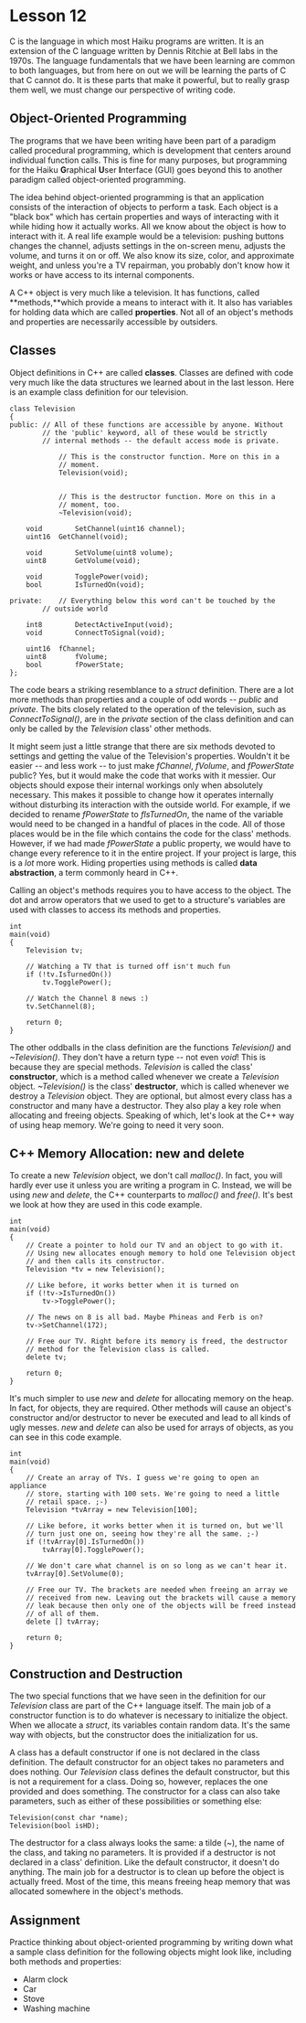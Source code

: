 # Lesson 12

C is the language in which most Haiku programs are written. It is an extension of the C language written by Dennis Ritchie at Bell labs in the 1970s. The language fundamentals that we have been learning are common to both languages, but from here on out we will be learning the parts of C that C cannot do. It is these parts that make it powerful, but to really grasp them well, we must change our perspective of writing code.

## Object-Oriented Programming

The programs that we have been writing have been part of a paradigm called procedural programming, which is development that centers around individual function calls. This is fine for many purposes, but programming for the Haiku **G**raphical **U**ser **I**nterface (GUI) goes beyond this to another paradigm called object-oriented programming.

The idea behind object-oriented programming is that an application consists of the interaction of objects to perform a task. Each object is a \"black box\" which has certain properties and ways of interacting with it while hiding how it actually works. All we know about the object is how to interact with it. A real life example would be a television: pushing buttons changes the channel, adjusts settings in the on-screen menu, adjusts the volume, and turns it on or off. We also know its size, color, and approximate weight, and unless you're a TV repairman, you probably don't know how it works or have access to its internal components.

A C++ object is very much like a television. It has functions, called **methods,**which provide a means to interact with it. It also has variables for holding data which are called **properties**. Not all of an object's methods and properties are necessarily accessible by outsiders.

## Classes

Object definitions in C++ are called **classes**. Classes are defined with code very much like the data structures we learned about in the last lesson. Here is an example class definition for our television.

``` {.c++}
class Television
{
public: // All of these functions are accessible by anyone. Without
        // the 'public' keyword, all of these would be strictly
        // internal methods -- the default access mode is private.

            // This is the constructor function. More on this in a
            // moment.
            Television(void);

            
            // This is the destructor function. More on this in a
            // moment, too.
            ~Television(void);
    
    void        SetChannel(uint16 channel);
    uint16  GetChannel(void);
    
    void        SetVolume(uint8 volume);
    uint8       GetVolume(void);
    
    void        TogglePower(void);
    bool        IsTurnedOn(void);

private:    // Everything below this word can't be touched by the
        // outside world
    
    int8        DetectActiveInput(void);
    void        ConnectToSignal(void);
    
    uint16  fChannel;
    uint8       fVolume;
    bool        fPowerState;
};

```

The code bears a striking resemblance to a *struct* definition. There are a lot more methods than properties and a couple of odd words -- *public* and *private*. The bits closely related to the operation of the television, such as *ConnectToSignal()*, are in the *private* section of the class definition and can only be called by the *Television* class\' other methods.

It might seem just a little strange that there are six methods devoted to settings and getting the value of the Television's properties. Wouldn't it be easier -- and less work -- to just make *fChannel*, *fVolume*, and *fPowerState* public? Yes, but it would make the code that works with it messier. Our objects should expose their internal workings only when absolutely necessary. This makes it possible to change how it operates internally without disturbing its interaction with the outside world. For example, if we decided to rename *fPowerState* to *fIsTurnedOn*, the name of the variable would need to be changed in a handful of places in the code. All of those places would be in the file which contains the code for the class\' methods. However, if we had made *fPowerState* a public property, we would have to change every reference to it in the entire project. If your project is large, this is a *lot* more work. Hiding properties using methods is called **data abstraction**, a term commonly heard in C++.

Calling an object's methods requires you to have access to the object. The dot and arrow operators that we used to get to a structure's variables are used with classes to access its methods and properties.

``` {.c++}
int
main(void)
{
    Television tv;
    
    // Watching a TV that is turned off isn't much fun
    if (!tv.IsTurnedOn())
        tv.TogglePower();
    
    // Watch the Channel 8 news :)
    tv.SetChannel(8);
    
    return 0;
}

```

The other oddballs in the class definition are the functions *Television()* and *\~Television()*. They don't have a return type -- not even *void*! This is because they are special methods. *Television* is called the class\' **constructor**, which is a method called whenever we create a *Television* object. *\~Television()* is the class\' **destructor**, which is called whenever we destroy a *Television* object. They are optional, but almost every class has a constructor and many have a destructor. They also play a key role when allocating and freeing objects. Speaking of which, let's look at the C++ way of using heap memory. We're going to need it very soon.

## C++ Memory Allocation: new and delete

To create a new *Television* object, we don't call *malloc()*. In fact, you will hardly ever use it unless you are writing a program in C. Instead, we will be using *new* and *delete*, the C++ counterparts to *malloc()* and *free()*. It's best we look at how they are used in this code example.

``` {.c++}
int
main(void)
{
    // Create a pointer to hold our TV and an object to go with it.
    // Using new allocates enough memory to hold one Television object
    // and then calls its constructor.
    Television *tv = new Television();
    
    // Like before, it works better when it is turned on
    if (!tv->IsTurnedOn())
        tv->TogglePower();
    
    // The news on 8 is all bad. Maybe Phineas and Ferb is on?
    tv->SetChannel(172);
    
    // Free our TV. Right before its memory is freed, the destructor
    // method for the Television class is called.
    delete tv;

    return 0;
}

```

It's much simpler to use *new* and *delete* for allocating memory on the heap. In fact, for objects, they are required. Other methods will cause an object's constructor and/or destructor to never be executed and lead to all kinds of ugly messes. *new* and *delete* can also be used for arrays of objects, as you can see in this code example.

``` {.c++}
int
main(void)
{
    // Create an array of TVs. I guess we're going to open an appliance
    // store, starting with 100 sets. We're going to need a little
    // retail space. ;-)
    Television *tvArray = new Television[100];
    
    // Like before, it works better when it is turned on, but we'll
    // turn just one on, seeing how they're all the same. ;-)
    if (!tvArray[0].IsTurnedOn())
        tvArray[0].TogglePower();

    // We don't care what channel is on so long as we can't hear it.
    tvArray[0].SetVolume(0);
    
    // Free our TV. The brackets are needed when freeing an array we
    // received from new. Leaving out the brackets will cause a memory
    // leak because then only one of the objects will be freed instead
    // of all of them.
    delete [] tvArray;

    return 0;
}

```

## Construction and Destruction

The two special functions that we have seen in the definition for our *Television* class are part of the C++ language itself. The main job of a constructor function is to do whatever is necessary to initialize the object. When we allocate a *struct*, its variables contain random data. It's the same way with objects, but the constructor does the initialization for us.

A class has a default constructor if one is not declared in the class definition. The default constructor for an object takes no parameters and does nothing. Our *Television* class defines the default constructor, but this is not a requirement for a class. Doing so, however, replaces the one provided and does something. The constructor for a class can also take parameters, such as either of these possibilities or something else:

``` {.c++}
Television(const char *name);
Television(bool isHD);
```

The destructor for a class always looks the same: a tilde (\~), the name of the class, and taking no parameters. It is provided if a destructor is not declared in a class\' definition. Like the default constructor, it doesn't do anything. The main job for a destructor is to clean up before the object is actually freed. Most of the time, this means freeing heap memory that was allocated somewhere in the object's methods.

## Assignment

Practice thinking about object-oriented programming by writing down what a sample class definition for the following objects might look like, including both methods and properties:

-   Alarm clock
-   Car
-   Stove
-   Washing machine
